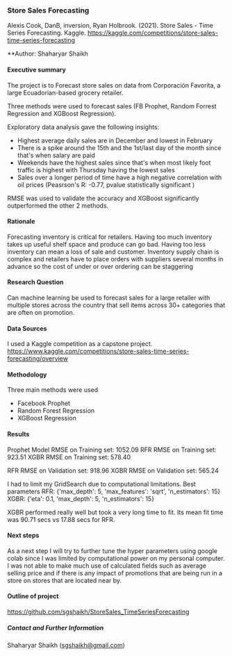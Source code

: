 ### Store Sales Forecasting

Alexis Cook, DanB, inversion, Ryan Holbrook. (2021). Store Sales - Time Series Forecasting. Kaggle. https://kaggle.com/competitions/store-sales-time-series-forecasting

**Author: Shaharyar Shaikh

#### Executive summary

The project is to Forecast store sales on data from Corporación Favorita, a large Ecuadorian-based grocery retailer. 

Three methods were used to forecast sales (FB Prophet, Random Forrest Regression and XGBoost Regression). 

Exploratory data analysis gave the following insights:
- Highest average daily sales are in December and lowest in February
- There is a spike around the 15th and the 1st/last day of the month since that's when salary are paid
- Weekends have the highest sales since that's when most likely foot traffic is highest with Thursday having the lowest sales
- Sales over a longer period of time have a high negative correlation with oil prices (Peasrson's R: -0.77, pvalue statistically significant )


RMSE was used to validate the accuracy and XGBoost significantly outperformed the other 2 methods. 


#### Rationale
Forecasting inventory is critical for retailers. Having too much inventory takes up useful shelf space and produce can go bad. Having too less inventory can mean a loss of sale and customer. Inventory supply chain is complex and retailers have to place orders with suppliers several months in advance so the cost of under or over ordering can be staggering

#### Research Question
Can machine learning be used to forecast sales for a large retailer with multiple stores across the country that sell items across 30+ categories that are often on promotion. 

#### Data Sources
I used a Kaggle competition as a capstone project. 
https://www.kaggle.com/competitions/store-sales-time-series-forecasting/overview


#### Methodology
Three main methods were used
- Facebook Prophet
- Random Forest Regression
- XGBoost Regression

#### Results

Prophet Model RMSE on Training set: 1052.09
RFR RMSE on Training set: 923.51
XGBR RMSE on Training set: 578.40

RFR RMSE on Validation set: 918.96
XGBR RMSE on Validation set: 565.24

I had to limit my GridSearch due to computational limitations. Best parameters 
RFR: {'max_depth': 5, 'max_features': 'sqrt', 'n_estimators': 15}
XGBR: {'eta': 0.1, 'max_depth': 5, 'n_estimators': 15}

XGBR performed really well but took a very long time to fit. Its mean fit time was 90.71 secs vs 17.88 secs for RFR.


#### Next steps
As a next step I will try to further tune the hyper parameters using google colab since I was limited by computational power on my personal computer. I was not able to make much use of calculated fields such as average selling price and if there is any impact of promotions that are being run in a store on stores that are located near by. 

#### Outline of project

https://github.com/sgshaikh/StoreSales_TimeSeriesForecasting



##### Contact and Further Information
Shaharyar Shaikh (sgshaikh@gmail.com)